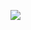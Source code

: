 [![](https://mermaid.ink/img/pako:eNqtUstuwjAQ_JWVz0DuOXBpqyJUoFIi9ZLLYm8Si8R27Q20Qvx7nQe0Euqp9Wk9ux7PrOYspFUkUhHovSMj6VFj5bEtDMTj0LOW2qFh2Ht7CuTvGxE89vjYmcbmy-WIp6-7LIea2YU0SQJ3SlNYyLCoqQnaHPSi1Al9YOsaQucSY5nCSLWNJXhd1Qy2vDFDCm81GeCaoOvvzlMIwzV0-1ZHpR2zneSgZH3EyHNV2YNjPY8aJ870DwIbKgd9k13I6-tngOEwCrtKZwvKAoInpT1JBuSh31iJrK0BRaU2pEAbWBEq8uG7N_6p6M7SL4uH56d_WfxtR_kPJ54ai2p0d6K9w4qA45OKvDYVtNZHhj5SgUNvuySW9TC9yjcvM3jIshmsM0CjBnSd7bagkLEwYiZa8i1qFWN57hUVIo60VIg0li-9rkIU5hIHsWObfRopUvYdzUTnIsc1wyItsQkRjdtm6zdj0Ie8X74AzrUL2g?type=png)](https://mermaid.live/edit#pako:eNqtUstuwjAQ_JWVz0DuOXBpqyJUoFIi9ZLLYm8Si8R27Q20Qvx7nQe0Euqp9Wk9ux7PrOYspFUkUhHovSMj6VFj5bEtDMTj0LOW2qFh2Ht7CuTvGxE89vjYmcbmy-WIp6-7LIea2YU0SQJ3SlNYyLCoqQnaHPSi1Al9YOsaQucSY5nCSLWNJXhd1Qy2vDFDCm81GeCaoOvvzlMIwzV0-1ZHpR2zneSgZH3EyHNV2YNjPY8aJ870DwIbKgd9k13I6-tngOEwCrtKZwvKAoInpT1JBuSh31iJrK0BRaU2pEAbWBEq8uG7N_6p6M7SL4uH56d_WfxtR_kPJ54ai2p0d6K9w4qA45OKvDYVtNZHhj5SgUNvuySW9TC9yjcvM3jIshmsM0CjBnSd7bagkLEwYiZa8i1qFWN57hUVIo60VIg0li-9rkIU5hIHsWObfRopUvYdzUTnIsc1wyItsQkRjdtm6zdj0Ie8X74AzrUL2g)
